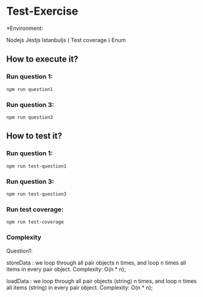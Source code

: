 # Test-Exercise

*Environment:

Nodejs
Jestjs
Istanbuljs ( Test coverage )
Enum

## How to execute it?

### Run question 1:
```
npm run question1
```

### Run question 3:
```
npm run question3
```

## How to test it?

### Run question 1: 
```
npm run test-question1
```

### Run question 3: 
```
npm run test-question3
```

### Run test coverage:
```
npm run test-coverage
```
### Complexity
Question1:

storeData : we loop through all pair objects n times, and loop n times all items in every pair object. Complexity: O(n * n);

loadData : we loop through all pair objects (string) n times, and loop n times all items (string) in every pair object. Complexity: O(n * n);

